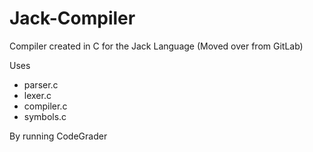 # Jack-Compiler
Compiler created in C for the Jack Language (Moved over from GitLab)

Uses 
- parser.c
- lexer.c
- compiler.c
- symbols.c

By running CodeGrader

